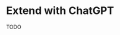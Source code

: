 # Extend with ChatGPT

<!--
https://medusajs.com/blog/chatgpt-medusa/
https://github.com/ashutoshkrris/How-to-Use-ChatGPT-to-Automate-Writing-your-Product-Description
-->

TODO
